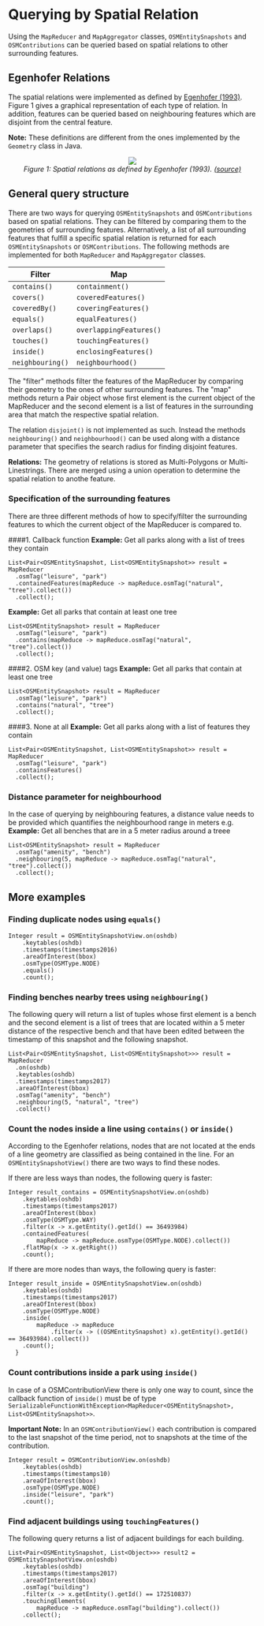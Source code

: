 # Querying by Spatial Relation

Using the `MapReducer` and `MapAggregator` classes, `OSMEntitySnapshots` and `OSMContributions` can be queried based on spatial relations to other surrounding features. 

## Egenhofer Relations

The spatial relations were implemented as defined by [Egenhofer (1993)](https://pdfs.semanticscholar.org/4f86/eb645cd4e3d0588dbccb48f445127061cf08.pdf). Figure 1 gives a graphical representation of each type of relation. In addition, features can be queried based on neighbouring features which are disjoint from the central feature.  

__Note:__ These definitions are different from the ones implemented by the `Geometry` class in Java. 

<div style="text-align:center"><img src ="../image/egenhofer_relations.png" /></div>
<div style="text-align:center"><i>Figure 1: Spatial relations as defined by Egenhofer (1993).
<a href="http://www.gitta.info/SpatialQueries/en/html/TopoBasedOps_learningObject1.html">(source)</a>
</i></div>


## General query structure   

There are two ways for querying `OSMEntitySnapshots` and `OSMContributions` based on spatial relations. They can be filtered by comparing them to the geometries of surrounding features. Alternatively, a list of all surrounding features that fulfill a specific spatial relation is returned for each `OSMEntitySnapshots` or `OSMContributions`. The following methods are implemented for both `MapReducer` and `MapAggregator` classes.

|Filter | Map|
|------|---|
|`contains()`|`containment()`| 
|`covers()`|`coveredFeatures()`|
|`coveredBy()`|`coveringFeatures()`|
|`equals()`|`equalFeatures()`|
|`overlaps()`|`overlappingFeatures()`|
|`touches()`| `touchingFeatures()`|
|`inside()`|`enclosingFeatures()`|
|`neighbouring()`|`neighbourhood()`|

The "filter" methods filter the features of the MapReducer by comparing their geometry to the ones of other surrounding features. The "map" methods return a Pair object whose first element is the current object of the MapReducer and the second element is a list of features in the surrounding area that match the respective spatial relation.

The relation `disjoint()` is not implemented as such. Instead the methods `neighbouring()` and `neighbourhood()` can be used along with a distance parameter that specifies the search radius for finding disjoint features. 

__Relations:__ The geometry of relations is stored as Multi-Polygons or Multi-Linestrings. There are merged using a union operation to determine the spatial relation to anothe feature. 
 
### Specification of the surrounding features 

There are three different methods of how to specify/filter the surrounding features to which the current object of the MapReducer is compared to. 

####1. Callback function
__Example:__ Get all parks along with a list of trees they contain

```
List<Pair<OSMEntitySnapshot, List<OSMEntitySnapshot>> result = MapReducer
  .osmTag("leisure", "park")
  .containedFeatures(mapReduce -> mapReduce.osmTag("natural", "tree").collect())
  .collect();
```
__Example:__  Get all parks that contain at least one tree

```
List<OSMEntitySnapshot> result = MapReducer
  .osmTag("leisure", "park")
  .contains(mapReduce -> mapReduce.osmTag("natural", "tree").collect())
  .collect();
```
####2. OSM key (and value) tags
__Example:__  Get all parks that contain at least one tree
```
List<OSMEntitySnapshot> result = MapReducer
  .osmTag("leisure", "park")
  .contains("natural", "tree")
  .collect();
```
####3. None at all
__Example:__ Get all parks along with a list of features they contain

```
List<Pair<OSMEntitySnapshot, List<OSMEntitySnapshot>> result = MapReducer
  .osmTag("leisure", "park")
  .containsFeatures()
  .collect();
```

### Distance parameter for neighbourhood 
In the case of querying by neighbouring features, a distance value needs to be provided which quantifies the neighbourhood range in meters e.g.
__Example:__ Get all benches that are in a 5 meter radius around a treee

```
List<OSMEntitySnapshot> result = MapReducer
  .osmTag("amenity", "bench")
  .neighbouring(5, mapReduce -> mapReduce.osmTag("natural", "tree").collect())
  .collect();
```
                
## More examples 


### Finding duplicate nodes using `equals()`

```
Integer result = OSMEntitySnapshotView.on(oshdb)
    .keytables(oshdb)
    .timestamps(timestamps2016)
    .areaOfInterest(bbox)
    .osmType(OSMType.NODE)
    .equals()
    .count();
```

### Finding benches nearby trees using `neighbouring()`

The following query will return a list of tuples whose first element is a bench and the second element is a list of trees that are located within a 5 meter distance of the respective bench and that have been edited between the timestamp of this snapshot and the following snapshot. 

```
List<Pair<OSMEntitySnapshot, List<OSMEntitySnapshot>>> result = MapReducer
  .on(oshdb)
  .keytables(oshdb)
  .timestamps(timestamps2017)
  .areaOfInterest(bbox)
  .osmTag("amenity", "bench")
  .neighbouring(5, "natural", "tree")
  .collect()
```

### Count the nodes inside a line using `contains()` or `inside()`

According to the Egenhofer relations, nodes that are not located at the ends of a line geometry are classified as being contained in the line. For an `OSMEntitySnapshotView()` there are two ways to find these nodes.

If there are less ways than nodes, the following query is faster:

```
Integer result_contains = OSMEntitySnapshotView.on(oshdb)
    .keytables(oshdb)
    .timestamps(timestamps2017)
    .areaOfInterest(bbox)
    .osmType(OSMType.WAY)
    .filter(x -> x.getEntity().getId() == 36493984)
    .containedFeatures(
        mapReduce -> mapReduce.osmType(OSMType.NODE).collect())
    .flatMap(x -> x.getRight())
    .count();
```
If there are more nodes than ways, the following query is faster:

```
Integer result_inside = OSMEntitySnapshotView.on(oshdb)
    .keytables(oshdb)
    .timestamps(timestamps2017)
    .areaOfInterest(bbox)
    .osmType(OSMType.NODE)
    .inside(
        mapReduce -> mapReduce
            .filter(x -> ((OSMEntitySnapshot) x).getEntity().getId() == 36493984).collect())
    .count();
  }
```

### Count contributions inside a park using `inside()`
In case of a OSMContributionView there is only one way to count, since the callback function of `inside()` must be of type `SerializableFunctionWithException<MapReducer<OSMEntitySnapshot>, List<OSMEntitySnapshot>>`.

__Important Note:__ In an `OSMContributionView()` each contribution is compared to the last snapshot of the time period, not to snapshots at the time of the contribution. 

```
Integer result = OSMContributionView.on(oshdb)
    .keytables(oshdb)
    .timestamps(timestamps10)
    .areaOfInterest(bbox)
    .osmType(OSMType.NODE)
    .inside("leisure", "park")
    .count();
```

### Find adjacent buildings using `touchingFeatures()`
The following query returns a list of adjacent buildings for each building. 

```
List<Pair<OSMEntitySnapshot, List<Object>>> result2 = OSMEntitySnapshotView.on(oshdb)
    .keytables(oshdb)
    .timestamps(timestamps2017)
    .areaOfInterest(bbox)
    .osmTag("building")
    .filter(x -> x.getEntity().getId() == 172510837)
    .touchingElements(
        mapReduce -> mapReduce.osmTag("building").collect())
    .collect();
```






